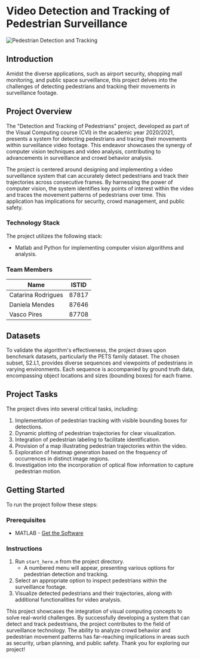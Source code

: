 # Video Detection and Tracking of Pedestrian Surveillance

![Pedestrian Detection and Tracking](https://i.ibb.co/Yp2vnQg/Screenshot-2023-08-08-at-16-52-50.png)

## Introduction

Amidst the diverse applications, such as airport security, shopping mall monitoring, and public space surveillance, this project delves into the challenges of detecting pedestrians and tracking their movements in surveillance footage.

## Project Overview

The "Detection and Tracking of Pedestrians" project, developed as part of the Visual Computing course (CVI) in the academic year 2020/2021, presents a system for detecting pedestrians and tracing their movements within surveillance video footage. This endeavor showcases the synergy of computer vision techniques and video analysis, contributing to advancements in surveillance and crowd behavior analysis.

The project is centered around designing and implementing a video surveillance system that can accurately detect pedestrians and track their trajectories across consecutive frames. By harnessing the power of computer vision, the system identifies key points of interest within the video and traces the movement patterns of pedestrians over time. This application has implications for security, crowd management, and public safety.

### Technology Stack

The project utilizes the following stack:

- Matlab and Python for implementing computer vision algorithms and analysis.

### Team Members

| Name               | ISTID     |
|--------------------|-----------|
| Catarina Rodrigues | 87817     |
| Daniela Mendes     | 87646     |
| Vasco Pires        | 87708     |

## Datasets

To validate the algorithm's effectiveness, the project draws upon benchmark datasets, particularly the PETS family dataset. The chosen subset, S2.L1, provides diverse sequences and viewpoints of pedestrians in varying environments. Each sequence is accompanied by ground truth data, encompassing object locations and sizes (bounding boxes) for each frame.

## Project Tasks

The project dives into several critical tasks, including:

1. Implementation of pedestrian tracking with visible bounding boxes for detections.
2. Dynamic plotting of pedestrian trajectories for clear visualization.
3. Integration of pedestrian labeling to facilitate identification.
4. Provision of a map illustrating pedestrian trajectories within the video.
5. Exploration of heatmap generation based on the frequency of occurrences in distinct image regions.
6. Investigation into the incorporation of optical flow information to capture pedestrian motion.

## Getting Started

To run the project follow these steps:

### Prerequisites
* MATLAB - [Get the Software](https://www.mathworks.com/products/matlab.html)

### Instructions

1. Run `start_here.m` from the project directory.
   - A numbered menu will appear, presenting various options for pedestrian detection and tracking.
2. Select an appropriate option to inspect pedestrians within the surveillance footage.
3. Visualize detected pedestrians and their trajectories, along with additional functionalities for video analysis.


This project showcases the integration of visual computing concepts to solve real-world challenges. By successfully developing a system that can detect and track pedestrians, the project contributes to the field of surveillance technology. The ability to analyze crowd behavior and pedestrian movement patterns has far-reaching implications in areas such as security, urban planning, and public safety. Thank you for exploring our project!
